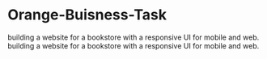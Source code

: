 # Orange-Buisness-Task
building a website for a bookstore with a responsive UI for mobile and web. building a website for a bookstore with a responsive UI for mobile and web.
